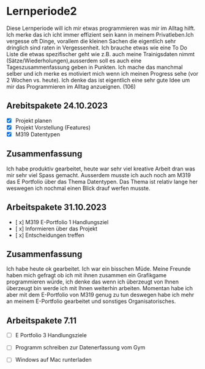 # Lernperiode2
Diese Lernperiode will ich mir etwas programmieren was mir im Alltag hilft. Ich merke das ich icht immer effizient sein kann in meinem Privatleben.Ich vergesse oft Dinge, vorallem die kleinen Sachen die eigentlich sehr dringlich sind raten in Vergessenheit. Ich brauche etwas wie eine To Do Liste die etwas spezifischer geht wie z.B. auch meine Trainigsdaten nimmt (Sätze/Wiederholungen),ausserdem soll es auch eine Tageszusammenfassung geben in Punkten. Ich mache das manchmal selber und ich merke es motiviert mich wenn ich meinen Progress sehe (vor 2 Wochen vs. heute). Ich denke das ist eigentlich eine sehr gute Idee um mir das Programmieren im Alltag anzueignen.
(106)

## Arebitspakete 24.10.2023
- [x] Projekt planen
- [x] Projekt Vorstellung (Features)
- [x] M319 Datentypen

## Zusammenfassung
Ich habe produktiv gearbeitet, heute war sehr viel kreative Arbeit dran was mir sehr viel Spass gemacht. Ausserdem musste ich auch noch am M319 das E Portfolio über das Thema Datentypen. Das Thema ist relativ lange her weswegen ich nochmal einen Blick drauf werfen musste. 

## Arbeitspakete 31.10.2023
- [ x] M319 E-Portfolio 1 Handlungsziel
- [ x] Informieren über das Projekt
- [ x] Entscheidungen treffen

## Zusammenfassung
Ich habe heute ok gearbeitet. Ich war ein bisschen Müde. Meine Freunde haben mich gefragt ob ich mit ihnen zusammen ein Grafikgame programmieren würde, ich denke das wenn ich überzeugt von Ihnen überzeugt bin werde ich mit Ihnen weiterhin arbeiten. Momentan habe ich aber mit dem E-Portfolio von M319 genug zu tun deswegen habe ich mehr an meinem E-Portfolio gearbeitet und sonstiges Organisatorisches.

## Arbeitspakete 7.11
- [ ] E Portfolio 3 Handlungsziele
- [ ] Programm schreiben zur Datenerfassung vom Gym
- [ ] Windows auf Mac runterladen
      
  
  

